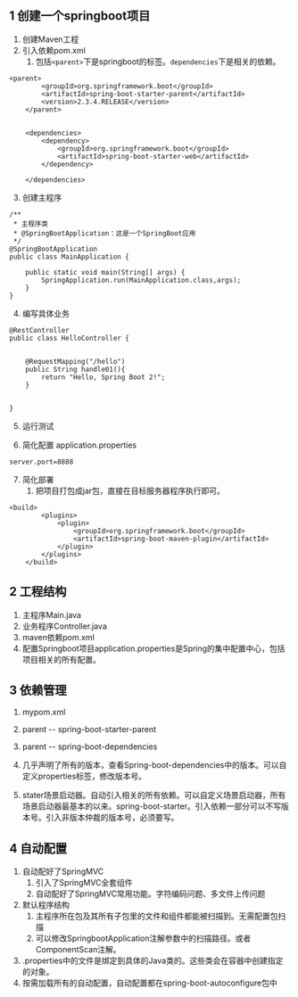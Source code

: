 ## 1 创建一个springboot项目

1. 创建Maven工程
2. 引入依赖pom.xml
   1. 包括`<parent>`下是springboot的标签。`dependencies`下是相关的依赖。

```
<parent>
        <groupId>org.springframework.boot</groupId>
        <artifactId>spring-boot-starter-parent</artifactId>
        <version>2.3.4.RELEASE</version>
    </parent>


    <dependencies>
        <dependency>
            <groupId>org.springframework.boot</groupId>
            <artifactId>spring-boot-starter-web</artifactId>
        </dependency>

    </dependencies>
```
3. 创建主程序

```
/**
 * 主程序类
 * @SpringBootApplication：这是一个SpringBoot应用
 */
@SpringBootApplication
public class MainApplication {

    public static void main(String[] args) {
        SpringApplication.run(MainApplication.class,args);
    }
}
```
4. 编写具体业务

```
@RestController
public class HelloController {


    @RequestMapping("/hello")
    public String handle01(){
        return "Hello, Spring Boot 2!";
    }


}
```
5. 运行测试

6. 简化配置 application.properties
```
server.port=8888
```
7. 简化部署
   1. 把项目打包成jar包，直接在目标服务器程序执行即可。
```
<build>
        <plugins>
            <plugin>
                <groupId>org.springframework.boot</groupId>
                <artifactId>spring-boot-maven-plugin</artifactId>
            </plugin>
        </plugins>
    </build>
```


## 2 工程结构
1. 主程序Main.java
2. 业务程序Controller.java
3. maven依赖pom.xml
4. 配置Springboot项目application.properties是Spring的集中配置中心，包括项目相关的所有配置。


## 3 依赖管理 

1. mypom.xml
2. parent -- spring-boot-starter-parent
3. parent -- spring-boot-dependencies

1. 几乎声明了所有的版本，查看Spring-boot-dependencies中的版本。可以自定义properties标签，修改版本号。
2. stater场景启动器。自动引入相关的所有依赖。可以自定义场景启动器，所有场景启动器最基本的以来。spring-boot-starter。引入依赖一部分可以不写版本号。引入非版本仲裁的版本号，必须要写。


## 4 自动配置

1. 自动配好了SpringMVC
   1. 引入了SpringMVC全套组件
   2. 自动配好了SpringMVC常用功能。字符编码问题、多文件上传问题
2. 默认程序结构
   1. 主程序所在包及其所有子包里的文件和组件都能被扫描到。无需配置包扫描
   2. 可以修改SpringbootApplication注解参数中的扫描路径。或者ComponentScan注解。
3. .properties中的文件是绑定到具体的Java类的。这些类会在容器中创建指定的对象。
4. 按需加载所有的自动配置，自动配置都在spring-boot-autoconfigure包中